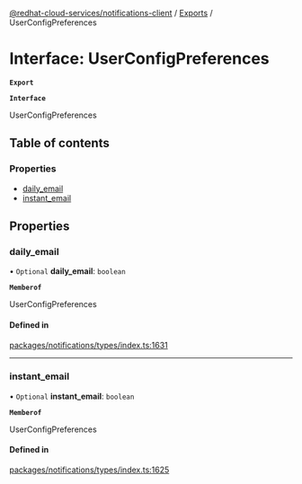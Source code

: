 [@redhat-cloud-services/notifications-client](../README.md) / [Exports](../modules.md) / UserConfigPreferences

# Interface: UserConfigPreferences

**`Export`**

**`Interface`**

UserConfigPreferences

## Table of contents

### Properties

- [daily\_email](UserConfigPreferences.md#daily_email)
- [instant\_email](UserConfigPreferences.md#instant_email)

## Properties

### daily\_email

• `Optional` **daily\_email**: `boolean`

**`Memberof`**

UserConfigPreferences

#### Defined in

[packages/notifications/types/index.ts:1631](https://github.com/RedHatInsights/javascript-clients/blob/master/packages/notifications/types/index.ts#L1631)

___

### instant\_email

• `Optional` **instant\_email**: `boolean`

**`Memberof`**

UserConfigPreferences

#### Defined in

[packages/notifications/types/index.ts:1625](https://github.com/RedHatInsights/javascript-clients/blob/master/packages/notifications/types/index.ts#L1625)
